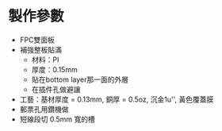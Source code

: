 # 製作參數

- FPC雙面板
- 補強整板貼滿
  - 材料：PI
  - 厚度：0.15mm
  - 貼在bottom layer那一面的外層
  - 在插件孔做避讓
- 工藝：基材厚度 = 0.13mm, 銅厚 = 0.5oz, 沉金1u'', 黃色覆蓋膜
- 郵票孔用鑽機做
- 短線段切 0.5mm 寬的槽
